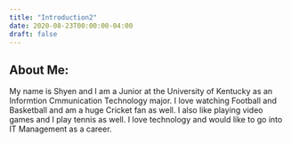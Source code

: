 ```yaml
---
title: "Introduction2"
date: 2020-08-23T00:00:00-04:00
draft: false
---
```


<h2>About Me:</h2>
  My name is Shyen and I am a Junior at the University of Kentucky as an Informtion Cmmunication Technology major. I love watching Football and Basketball and am a huge Cricket fan as well. I also like playing video games and I play tennis as well. I love technology and would like to go into IT Management as a career.
